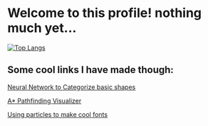 # Welcome to this profile! nothing much yet...

[![Top Langs](https://github-readme-stats.anuraghazra1.vercel.app/api/top-langs/?username=eansengchang&layout=compact&theme=material-palenight)](https://github.com/anuraghazra/github-readme-stats)

## Some cool links I have made though:
[Neural Network to Categorize basic shapes](https://eansengchang.github.io/Shape-Classifier)

[A* Pathfinding Visualizer](https://eansengchang.github.io/A-star-pathfinding/)

[Using particles to make cool fonts](https://eansengchang.github.io/Particle-Font/)
